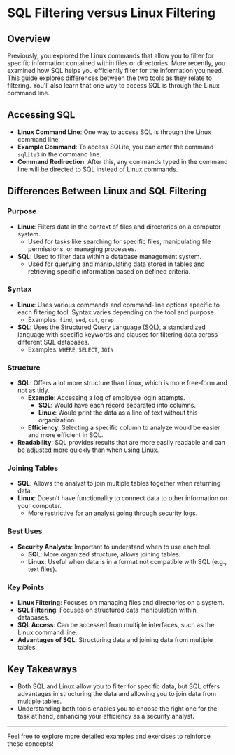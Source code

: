 # SQL Filtering versus Linux Filtering

## Overview
Previously, you explored the Linux commands that allow you to filter for specific information contained within files or directories. More recently, you examined how SQL helps you efficiently filter for the information you need. This guide explores differences between the two tools as they relate to filtering. You'll also learn that one way to access SQL is through the Linux command line.

## Accessing SQL
- **Linux Command Line**: One way to access SQL is through the Linux command line.
- **Example Command**: To access SQLite, you can enter the command `sqlite3` in the command line.
- **Command Redirection**: After this, any commands typed in the command line will be directed to SQL instead of Linux commands.

## Differences Between Linux and SQL Filtering
### Purpose
- **Linux**: Filters data in the context of files and directories on a computer system.
  - Used for tasks like searching for specific files, manipulating file permissions, or managing processes.
- **SQL**: Used to filter data within a database management system.
  - Used for querying and manipulating data stored in tables and retrieving specific information based on defined criteria.

### Syntax
- **Linux**: Uses various commands and command-line options specific to each filtering tool. Syntax varies depending on the tool and purpose.
  - Examples: `find`, `sed`, `cut`, `grep`
- **SQL**: Uses the Structured Query Language (SQL), a standardized language with specific keywords and clauses for filtering data across different SQL databases.
  - Examples: `WHERE`, `SELECT`, `JOIN`

### Structure
- **SQL**: Offers a lot more structure than Linux, which is more free-form and not as tidy.
  - **Example**: Accessing a log of employee login attempts.
    - **SQL**: Would have each record separated into columns.
    - **Linux**: Would print the data as a line of text without this organization.
  - **Efficiency**: Selecting a specific column to analyze would be easier and more efficient in SQL.
- **Readability**: SQL provides results that are more easily readable and can be adjusted more quickly than when using Linux.

### Joining Tables
- **SQL**: Allows the analyst to join multiple tables together when returning data.
- **Linux**: Doesn’t have functionality to connect data to other information on your computer.
  - More restrictive for an analyst going through security logs.

### Best Uses
- **Security Analysts**: Important to understand when to use each tool.
  - **SQL**: More organized structure, allows joining tables.
  - **Linux**: Useful when data is in a format not compatible with SQL (e.g., text files).

### Key Points
- **Linux Filtering**: Focuses on managing files and directories on a system.
- **SQL Filtering**: Focuses on structured data manipulation within databases.
- **SQL Access**: Can be accessed from multiple interfaces, such as the Linux command line.
- **Advantages of SQL**: Structuring data and joining data from multiple tables.

## Key Takeaways
- Both SQL and Linux allow you to filter for specific data, but SQL offers advantages in structuring the data and allowing you to join data from multiple tables.
- Understanding both tools enables you to choose the right one for the task at hand, enhancing your efficiency as a security analyst.

---

Feel free to explore more detailed examples and exercises to reinforce these concepts!